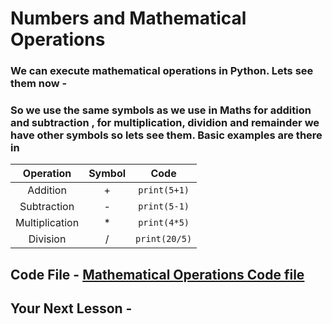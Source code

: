 # Numbers and Mathematical Operations
### We can execute mathematical operations in Python. Lets see them now - 
### So we use the same symbols as we use in Maths for addition and subtraction , for multiplication, dividion and remainder we have other symbols so lets see them. Basic examples are there in 

| Operation | Symbol | Code |
| :---: | :---: | :---: |
| Addition | + | `print(5+1)` |
| Subtraction | - | `print(5-1)` |
| Multiplication | * | `print(4*5)` |
| Division | / | `print(20/5)` |

## Code File - [Mathematical Operations Code file](https://github.com/kaarn101/Learn-Python-by-Reading/blob/main/Python-Scripts/mathematicalops.py)
## Your Next Lesson - 